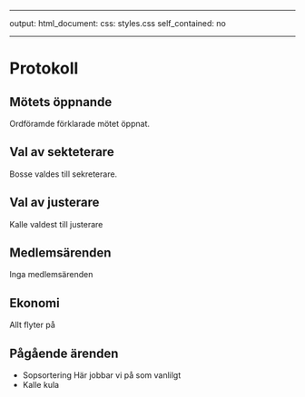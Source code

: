 
---
output: 
  html_document:
     css: styles.css
     self_contained: no

---

# Protokoll
## Mötets öppnande
Ordföramde förklarade mötet öppnat.
## Val av sekteterare
Bosse valdes till sekreterare.
## Val av justerare
Kalle valdest till justerare
## Medlemsärenden
Inga medlemsärenden
## Ekonomi
Allt flyter på
## Pågående ärenden
- Sopsortering
Här jobbar vi på som vanlilgt
- Kalle kula
